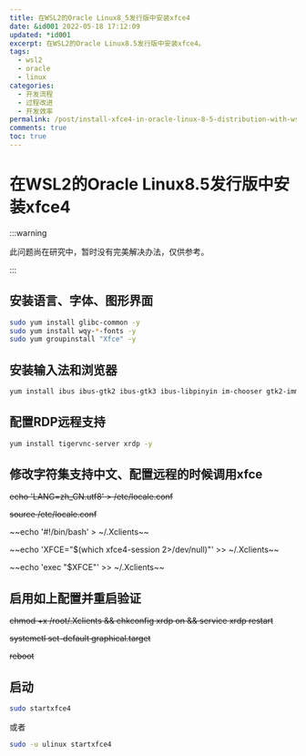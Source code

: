 ```yaml
---
title: 在WSL2的Oracle Linux8_5发行版中安装xfce4
date: &id001 2022-05-18 17:12:09
updated: *id001
excerpt: 在WSL2的Oracle Linux8.5发行版中安装xfce4。
tags:
  - wsl2
  - oracle
  - linux
categories:
  - 开发流程
  - 过程改进
  - 开发效率
permalink: /post/install-xfce4-in-oracle-linux-8-5-distribution-with-wsl2.html
comments: true
toc: true
---
```

# 在WSL2的Oracle Linux8.5发行版中安装xfce4

:::warning

此问题尚在研究中，暂时没有完美解决办法，仅供参考。

:::

## 安装语言、字体、图形界面

```bash
sudo yum install glibc-common -y
sudo yum install wqy-*-fonts -y
sudo yum groupinstall "Xfce" -y
```

## 安装输入法和浏览器

```bash
yum install ibus ibus-gtk2 ibus-gtk3 ibus-libpinyin im-chooser gtk2-immodule-xim gtk3-immodule-xim firefox -y
```

## 配置RDP远程支持

```bash
yum install tigervnc-server xrdp -y
```

## 修改字符集支持中文、配置远程的时候调用xfce

~~echo 'LANG=zh_CN.utf8' > /etc/locale.conf~~

~~source /etc/locale.conf~~

~~echo '#!/bin/bash' > ~/.Xclients~~

~~echo 'XFCE="$(which xfce4-session 2>/dev/null)"'  >> ~/.Xclients~~

~~echo 'exec "$XFCE"' >> ~/.Xclients~~

## 启用如上配置并重启验证

~~chmod +x /root/.Xclients && chkconfig xrdp on && service xrdp restart~~

~~systemctl set-default graphical.target~~

~~reboot~~

## 启动

```bash
sudo startxfce4
```

或者

```bash
sudo -u ulinux startxfce4
```